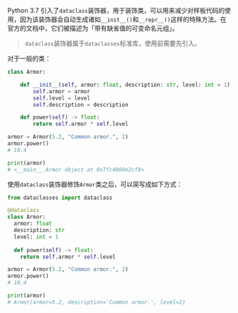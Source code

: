 Python 3.7 引入了`dataclass`装饰器，用于装饰类，可以用来减少对样板代码的使用，因为该装饰器会自动生成诸如`__init__()`和`__repr__()`这样的特殊方法。在官方的文档中，它们被描述为「带有缺省值的可变命名元组」。

> `dataclass`装饰器属于`dataclasses`标准库，使用前需要先引入。

对于一般的类：

```Python
class Armor:

    def __init__(self, armor: float, description: str, level: int = 1):
        self.armor = armor
        self.level = level
        self.description = description

    def power(self) -> float:
        return self.armor * self.level

armor = Armor(5.2, "Common armor.", 2)
armor.power()
# 10.4

print(armor)
# <__main__.Armor object at 0x7fc4800e2cf8>
```

使用`dataclass`装饰器修饰`Armor`类之后，可以简写成如下方式：

```Python
from dataclasses import dataclass

@dataclass
class Armor:
  armor: float
  description: str
  level: int = 1
  
  def power(self) -> float:
    return self.armor * self.level

armor = Armor(5.2, "Common armor.", 2)
armor.power()
# 10.4

print(armor)
# Armor(armor=5.2, description='Common armor.', level=2)
```


